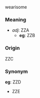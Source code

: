 wearisome
### Meaning
+ _adj_: ZZA
    + __eg__: ZZB

### Origin

ZZC

### Synonym

__eg__: ZZD

+ ZZE


